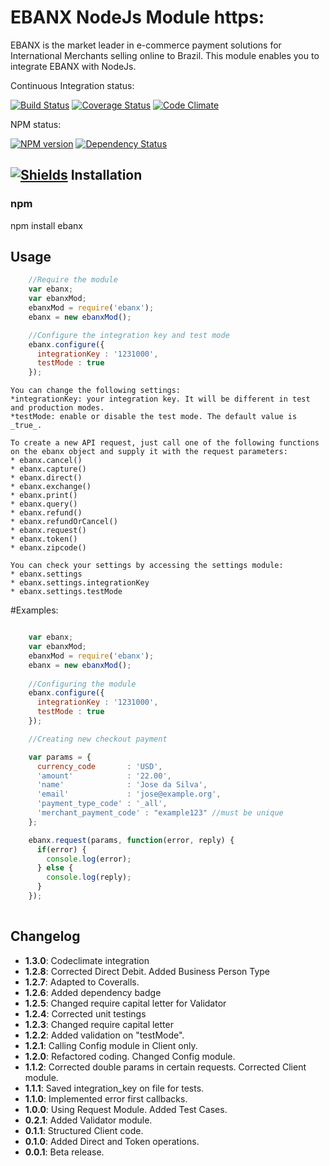 EBANX NodeJs Module https:
==============
EBANX is the market leader in e-commerce payment solutions for International Merchants selling online to Brazil. This module enables you to integrate EBANX with NodeJs.

Continuous Integration status:

[![Build Status](https://travis-ci.org/ebanx-integration/ebanx-nodejs.svg?branch=master)](https://travis-ci.org/ebanx-integration/ebanx-nodejs) [![Coverage Status](https://coveralls.io/repos/ebanx-integration/ebanx-nodejs/badge.svg)](https://coveralls.io/r/ebanx-integration/ebanx-nodejs)
[![Code Climate](https://codeclimate.com/github/ebanx-integration/ebanx-nodejs/badges/gpa.svg)](https://codeclimate.com/github/ebanx-integration/ebanx-nodejs)

NPM status:

[![NPM version](https://badge.fury.io/js/ebanx.svg)](https://badge.fury.io/js/ebanx)
[![Dependency Status](https://david-dm.org/ebanx-integration/ebanx-nodejs.svg)](https://david-dm.org/ebanx-integration/ebanx-nodejs)


[![Shields](https://img.shields.io/badge/awesome-yes-brightgreen.svg)](http://shields.io/)
Installation
----------

### npm

npm install ebanx

Usage
---------
```javascript
    //Require the module
    var ebanx;
    var ebanxMod;
    ebanxMod = require('ebanx');
    ebanx = new ebanxMod();

    //Configure the integration key and test mode
    ebanx.configure({
      integrationKey : '1231000',
      testMode : true
    });
```

    You can change the following settings:
    *integrationKey: your integration key. It will be different in test and production modes.
    *testMode: enable or disable the test mode. The default value is _true_.

    To create a new API request, just call one of the following functions 
    on the ebanx object and supply it with the request parameters:
    * ebanx.cancel()
    * ebanx.capture()
    * ebanx.direct()
    * ebanx.exchange()
    * ebanx.print()
    * ebanx.query()
    * ebanx.refund()
    * ebanx.refundOrCancel()
    * ebanx.request()
    * ebanx.token()
    * ebanx.zipcode()

    You can check your settings by accessing the settings module:
    * ebanx.settings
    * ebanx.settings.integrationKey
    * ebanx.settings.testMode

#Examples:

```javascript

    var ebanx;
    var ebanxMod;
    ebanxMod = require('ebanx');
    ebanx = new ebanxMod();
    
    //Configuring the module
    ebanx.configure({
      integrationKey : '1231000',
      testMode : true
    });

    //Creating new checkout payment

    var params = {
      currency_code       : 'USD',
      'amount'            : '22.00',
      'name'              : 'Jose da Silva',
      'email'             : 'jose@example.org',
      'payment_type_code' : '_all',
      'merchant_payment_code' : "example123" //must be unique
    };

    ebanx.request(params, function(error, reply) {
      if(error) {
        console.log(error);
      } else {
        console.log(reply);
      }
    });
    
```

## Changelog
* **1.3.0**: Codeclimate integration
* **1.2.8**: Corrected Direct Debit. Added Business Person Type
* **1.2.7**: Adapted to Coveralls.
* **1.2.6**: Added dependency badge
* **1.2.5**: Changed require capital letter for Validator
* **1.2.4**: Corrected unit testings
* **1.2.3**: Changed require capital letter
* **1.2.2**: Added validation on "testMode".
* **1.2.1**: Calling Config module in Client only.
* **1.2.0**: Refactored coding. Changed Config module.
* **1.1.2**: Corrected double params in certain requests. Corrected Client module.
* **1.1.1**: Saved integration_key on file for tests.
* **1.1.0**: Implemented error first callbacks.
* **1.0.0**: Using Request Module. Added Test Cases.
* **0.2.1**: Added Validator module.
* **0.1.1**: Structured Client code.
* **0.1.0**: Added Direct and Token operations.
* **0.0.1**: Beta release.
